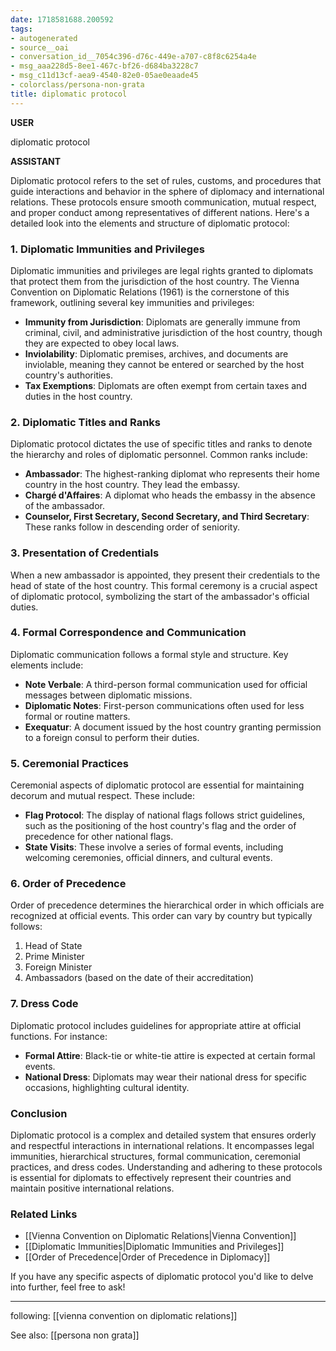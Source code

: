 ```yaml
---
date: 1718581688.200592
tags:
- autogenerated
- source__oai
- conversation_id__7054c396-d76c-449e-a707-c8f8c6254a4e
- msg_aaa228d5-8ee1-467c-bf26-d684ba3228c7
- msg_c11d13cf-aea9-4540-82e0-05ae0eaade45
- colorclass/persona-non-grata
title: diplomatic protocol
---
```


**USER**

diplomatic protocol


**ASSISTANT**

Diplomatic protocol refers to the set of rules, customs, and procedures that guide interactions and behavior in the sphere of diplomacy and international relations. These protocols ensure smooth communication, mutual respect, and proper conduct among representatives of different nations. Here's a detailed look into the elements and structure of diplomatic protocol:

### 1. **Diplomatic Immunities and Privileges**

Diplomatic immunities and privileges are legal rights granted to diplomats that protect them from the jurisdiction of the host country. The Vienna Convention on Diplomatic Relations (1961) is the cornerstone of this framework, outlining several key immunities and privileges:

- **Immunity from Jurisdiction**: Diplomats are generally immune from criminal, civil, and administrative jurisdiction of the host country, though they are expected to obey local laws.
- **Inviolability**: Diplomatic premises, archives, and documents are inviolable, meaning they cannot be entered or searched by the host country's authorities.
- **Tax Exemptions**: Diplomats are often exempt from certain taxes and duties in the host country.

### 2. **Diplomatic Titles and Ranks**

Diplomatic protocol dictates the use of specific titles and ranks to denote the hierarchy and roles of diplomatic personnel. Common ranks include:

- **Ambassador**: The highest-ranking diplomat who represents their home country in the host country. They lead the embassy.
- **Chargé d'Affaires**: A diplomat who heads the embassy in the absence of the ambassador.
- **Counselor, First Secretary, Second Secretary, and Third Secretary**: These ranks follow in descending order of seniority.

### 3. **Presentation of Credentials**

When a new ambassador is appointed, they present their credentials to the head of state of the host country. This formal ceremony is a crucial aspect of diplomatic protocol, symbolizing the start of the ambassador's official duties.

### 4. **Formal Correspondence and Communication**

Diplomatic communication follows a formal style and structure. Key elements include:

- **Note Verbale**: A third-person formal communication used for official messages between diplomatic missions.
- **Diplomatic Notes**: First-person communications often used for less formal or routine matters.
- **Exequatur**: A document issued by the host country granting permission to a foreign consul to perform their duties.

### 5. **Ceremonial Practices**

Ceremonial aspects of diplomatic protocol are essential for maintaining decorum and mutual respect. These include:

- **Flag Protocol**: The display of national flags follows strict guidelines, such as the positioning of the host country's flag and the order of precedence for other national flags.
- **State Visits**: These involve a series of formal events, including welcoming ceremonies, official dinners, and cultural events.

### 6. **Order of Precedence**

Order of precedence determines the hierarchical order in which officials are recognized at official events. This order can vary by country but typically follows:

1. Head of State
2. Prime Minister
3. Foreign Minister
4. Ambassadors (based on the date of their accreditation)

### 7. **Dress Code**

Diplomatic protocol includes guidelines for appropriate attire at official functions. For instance:

- **Formal Attire**: Black-tie or white-tie attire is expected at certain formal events.
- **National Dress**: Diplomats may wear their national dress for specific occasions, highlighting cultural identity.

### Conclusion

Diplomatic protocol is a complex and detailed system that ensures orderly and respectful interactions in international relations. It encompasses legal immunities, hierarchical structures, formal communication, ceremonial practices, and dress codes. Understanding and adhering to these protocols is essential for diplomats to effectively represent their countries and maintain positive international relations.

### Related Links

- [[Vienna Convention on Diplomatic Relations|Vienna Convention]]
- [[Diplomatic Immunities|Diplomatic Immunities and Privileges]]
- [[Order of Precedence|Order of Precedence in Diplomacy]]

If you have any specific aspects of diplomatic protocol you'd like to delve into further, feel free to ask!


---


following: [[vienna convention on diplomatic relations]]

See also: [[persona non grata]]